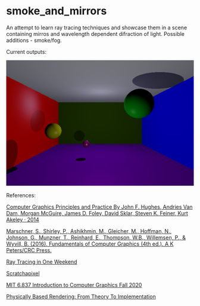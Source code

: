 # smoke_and_mirrors

An attempt to learn ray tracing techniques and showcase them in a scene containing mirros and wavelength dependent difraction of light.
Possible additions - smoke/fog.

Current outputs:

![Scene](outputImage.png)

References:

[Computer Graphics Principles and Practice By John F. Hughes, Andries Van Dam, Morgan McGuire, James D. Foley, David Sklar, Steven K. Feiner, Kurt Akeley · 2014](https://www.worldcat.org/title/computer-graphics-principles-and-practice/oclc/828142648)

[Marschner, S., Shirley, P., Ashikhmin, M., Gleicher, M., Hoffman, N., Johnson, G., Munzner, T., Reinhard, E., Thompson, W.B., Willemsen, P., & Wyvill, B. (2016). Fundamentals of Computer Graphics (4th ed.). A K Peters/CRC Press. ](https://doi.org/10.1201/9781315372198)

[Ray Tracing in One Weekend](https://raytracing.github.io/books/RayTracingInOneWeekend.html)

[Scratchapixel](https://www.scratchapixel.com/)

[MIT 6.837 Introduction to Computer Graphics Fall 2020](https://www.youtube.com/watch?v=-LqUu61oRdk&list=PLQ3UicqQtfNuBjzJ-KEWmG1yjiRMXYKhh)

[Physically Based Rendering: From Theory To Implementation](https://www.pbr-book.org/)
